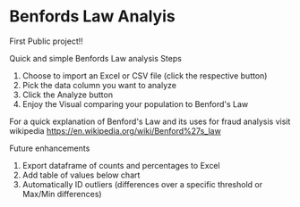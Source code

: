# Benfords Law Analyis

First Public project!!

Quick and simple Benfords Law analysis
Steps
1. Choose to import an Excel or CSV file (click the respective button)
2. Pick the data column you want to analyze
3. Click the Analyze button
4. Enjoy the Visual comparing your population to Benford's Law

For a quick explanation of Benford's Law and its uses for fraud analysis visit wikipedia https://en.wikipedia.org/wiki/Benford%27s_law

Future enhancements
1. Export dataframe of counts and percentages to Excel
2. Add table of values below chart
3. Automatically ID outliers (differences over a specific threshold  or Max/Min differences)
